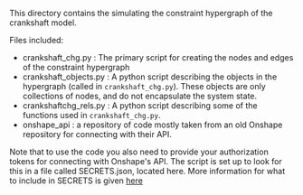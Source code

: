 This directory contains the simulating the constraint hypergraph of the crankshaft model.

Files included:
- crankshaft_chg.py : The primary script for creating the nodes and edges of the constraint hypergraph
- crankshaft_objects.py : A python script describing the objects in the hypergraph (called in `crankshaft_chg.py`). These objects are only collections of nodes, and do not encapsulate the system state.
- crankshaftchg_rels.py : A python script describing some of the functions used in `crankshaft_chg.py`.
- onshape_api : a repository of code mostly taken from an old Onshape repository for connecting with their API.

Note that to use the code you also need to provide your authorization tokens for connecting with Onshape's API. The script is set up to look for this in a file called SECRETS.json, located here. More information for what to include in SECRETS is given [here](https://onshape-public.github.io/docs/auth/apikeys/)
